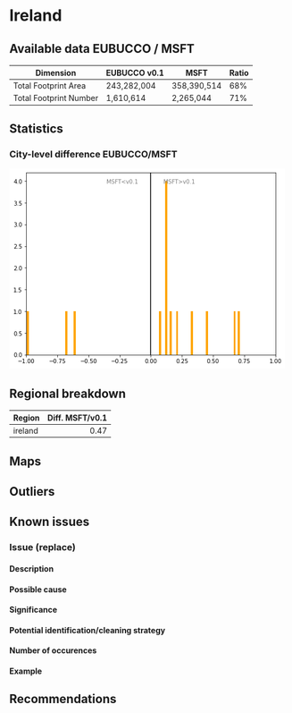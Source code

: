 
# Ireland
## Available data EUBUCCO / MSFT

| Dimension    | EUBUCCO v0.1 | MSFT | Ratio |
| -------- | ------- | ------- | ------- |
|Total Footprint Area|243,282,004|358,390,514|68%|
|Total Footprint Number|1,610,614|2,265,044|71%|


## Statistics

### City-level difference EUBUCCO/MSFT 
 ![City-level difference EUBUCCO/MSFT](../imgs/city_diff/ireland_city_diff.png)

## Regional breakdown

| Region   |   Diff. MSFT/v0.1 |
|:---------|------------------:|
| ireland  |              0.47 |

## Maps
## Outliers
## Known issues

### Issue (replace) 

#### Description

#### Possible cause

#### Significance 

#### Potential identification/cleaning strategy

#### Number of occurences

#### Example
## Recommendations
